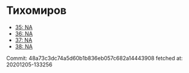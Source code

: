 # Тихомиров
- [35: NA](35.md)
- [36: NA](36.md)
- [37: NA](37.md)
- [38: NA](38.md)

Commit: 48a73c3dc74a5d60b1b836eb057c682a14443908
 fetched at: 20201205-133256
